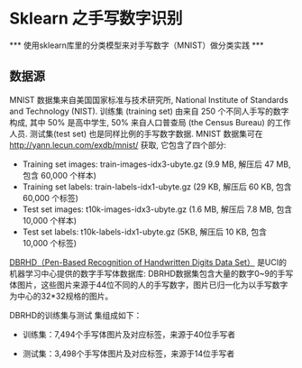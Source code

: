 # Sklearn 之手写数字识别
*** 使用sklearn库里的分类模型来对手写数字（MNIST）做分类实践 ***

## 数据源

MNIST 数据集来自美国国家标准与技术研究所, National Institute of Standards and Technology (NIST). 训练集 (training set) 由来自 250 个不同人手写的数字构成, 其中 50% 是高中学生, 50% 来自人口普查局 (the Census Bureau) 的工作人员. 测试集(test set) 也是同样比例的手写数字数据.
MNIST 数据集可在 http://yann.lecun.com/exdb/mnist/ 获取, 它包含了四个部分:

- Training set images: train-images-idx3-ubyte.gz (9.9 MB, 解压后 47 MB, 包含 60,000 个样本)
- Training set labels: train-labels-idx1-ubyte.gz (29 KB, 解压后 60 KB, 包含 60,000 个标签)
- Test set images: t10k-images-idx3-ubyte.gz (1.6 MB, 解压后 7.8 MB, 包含 10,000 个样本)
- Test set labels: t10k-labels-idx1-ubyte.gz (5KB, 解压后 10 KB, 包含 10,000 个标签)

[DBRHD（Pen-Based Recognition of Handwritten Digits Data Set）](http://archive.ics.uci.edu/ml/machine-learning-databases/pendigits/)
是UCI的机器学习中心提供的数字手写体数据库:
DBRHD数据集包含大量的数字0~9的手写体图片，这些图片来源于44位不同的人的手写数字，图片已归一化为以手写数字为中心的32*32规格的图片。

DBRHD的训练集与测试 集组成如下：

- 训练集：7,494个手写体图片及对应标签，来源于40位手写者 

- 测试集：3,498个手写体图片及对应标签，来源于14位手写者